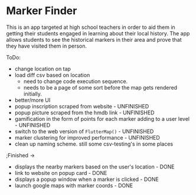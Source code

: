 # Marker Finder

This is an app targeted at high school teachers in order to aid them in getting their students engaged in learning about their local history. 
The app allows students to see the historical markers in their area and prove that they have visited them in person.



ToDo:
- change location on tap
- load diff csv based on location
    - need to change code execution sequence. 
    - needs to be a page of some sort before the map gets rendered initially.
- better/more UI
- popup inscription scraped from website - UNFINISHED
- popup picture scraped from the hmdb link - UNFINISHED
- gamification in the form of points for each marker adding to a user level - UNFINISHED
- switch to the web version of `FlutterMap()` - UNFINISHED
- marker clustering for improved performance - UNFINISHED
- clean up naming scheme. still some csv-testing's in some places


;Finished ->
- displays the nearby markers based on the user's location - DONE
- link to website on popup card - DONE
- displays a popup window when a marker is clicked - DONE
- launch google maps with marker coords - DONE
